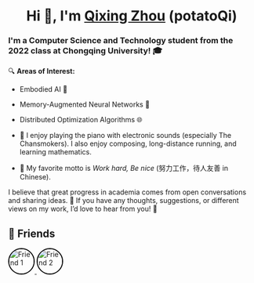 <h1 align="center">Hi 👋, I'm <a href="https://potatoQi.github.io/">Qixing Zhou</a> (potatoQi)</h1>

### I'm a **Computer Science and Technology** student from the 2022 class at **Chongqing University**! 🎓

🔍 **Areas of Interest:**  
- Embodied AI 🤖
- Memory-Augmented Neural Networks 🧠
- Distributed Optimization Algorithms 🌐

- 🎹 I enjoy playing the piano with electronic sounds (especially The Chansmokers). I also enjoy composing, long-distance running, and learning mathematics.
- 📝 My favorite motto is _Work hard, Be nice_ (努力工作，待人友善 in Chinese).

I believe that great progress in academia comes from open conversations and sharing ideas. 💬 If you have any thoughts, suggestions, or different views on my work, I’d love to hear from you! 🌟

## 👥 Friends
<div align="left">
  <a href="https://github.com/HugoPhi" target="_blank">
    <img src="https://github.com/HugoPhi.png" width="50" height="50" alt="Friend 1" style="border-radius: 50%; display: inline-block; border: 2px solid black;" />
  </a>
  <a href="https://github.com/MonrenZheng" target="_blank">
    <img src="https://github.com/MonrenZheng.png" width="50" height="50" alt="Friend 2" style="border-radius: 50%; display: inline-block; border: 2px solid black;" />
  </a>
  <!-- 继续添加其他朋友 -->
</div>
